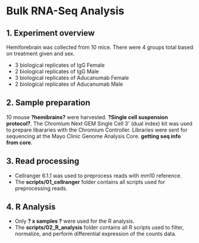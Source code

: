 # Bulk RNA-Seq Analysis
## 1. Experiment overview
Hemiforebrain was collected from 10 mice. There were 4 groups total based on treatment given and sex.
- 3 biological replicates of IgG Female
- 2 biological replicates of IgG Male
- 3 biological replicates of Aducanumab Female
- 2 biological replicates of Aducanumab Male
## 2. Sample preparation
10 mouse **?hemibrains?** were harvested. **?Single cell suspension protocol?**. The Chromium Next GEM Single Cell 3' (dual index) kit was used to prepare libararies with the Chromium Controller. Libraries were sent for sequencing at the Mayo Clinic Genome Analysis Core. **getting seq info from core**.
## 3. Read processing
- Cellranger 6.1.1 was used to preprocess reads with mm10 reference.
- The **scripts/01_cellranger** folder contains all scripts used for preprocessing reads.
## 4. R Analysis
- Only **? x samples ?** were used for the R analysis.
- The **scripts/02_R_analysis** folder contains all R scripts used to filter, normalize, and perform differential expression of the counts data.
